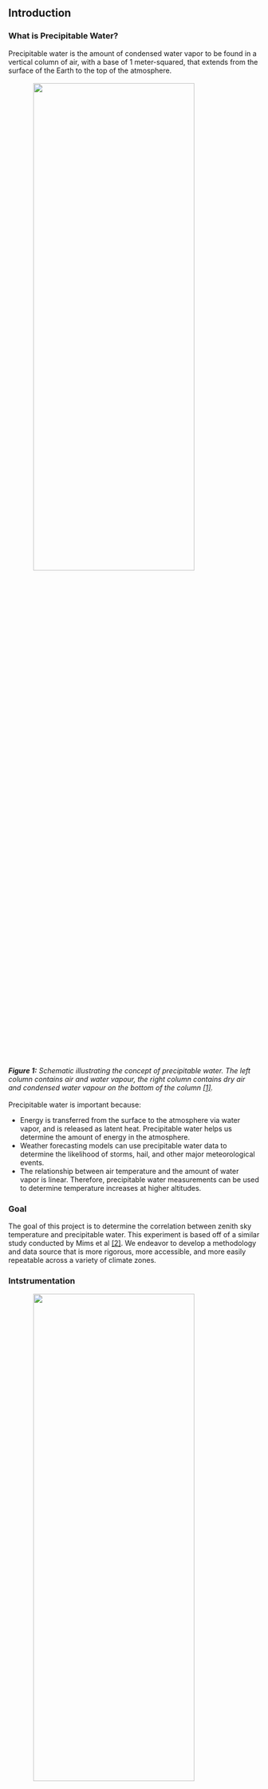 <a id="top"></a>
<div id="data">
<div class="collapsible">
<div class="collapsible-header">
		<h2>Introduction</h2>
</div>
<div class="panel">
    <h3>What is Precipitable Water?</h3>
    Precipitable water is the amount of condensed water vapor to be found in a vertical column of air, with a base of 1 meter-squared, that
    extends from the surface of the Earth to the top of the atmosphere.
    <br><br>
    <img src="https://i.ibb.co/3FF6wTC/tpw-image5.png" width=80% height=50% style="display: block; margin-left: auto; margin-right: auto"/>    
	<br>
    <i><b>Figure 1:</b> Schematic illustrating the concept of precipitable water. The left column contains air and water vapour,
        the right column contains dry air and condensed water vapour on the bottom of the column <a href="#references">[1]</a>.
    </i>
    <br><br>
    Precipitable water is important because:
    <ul>
        <li> Energy is transferred from the surface to the atmosphere via water vapor, and is released as latent heat. Precipitable water helps
     us determine the amount of energy in the atmosphere. </li>
        <li> Weather forecasting models can use precipitable water data to determine the likelihood of storms, hail, and other major meteorological
        events. </li>
        <li> The relationship between air temperature and the amount of water vapor is linear. Therefore, precipitable water measurements can be
        used to determine temperature increases at higher altitudes.
    </ul>
	<h3>Goal</h3>
	The goal of this project is to determine the correlation between
	zenith sky temperature and precipitable water. This experiment
	is based off of a similar study conducted by Mims et al <a href="#references">[2]</a>.
	We endeavor to develop a methodology and data
	source that is more rigorous, more accessible, and more easily repeatable across a variety of climate zones.
	<h3>Intstrumentation</h3>
    <img src="./assets/img/thermometers.jpg" width=80% height=50% style="display: block; margin-left: auto; margin-right: auto"></img>
    <br>
	This experiment used three infrared sensors <i>(from left to right)</i>:
	<ol>
		<li>1610 TE</li>
		<li>FLIR i3</li>
		<li>AMES</li>
	</ol>
	The purpose of these sensors is to measure the thermal energy of a
	given area in the atmosphere. The area is determined by the Distance to
	Spot ratio.
	<br /><br />
    When using the model for your analysis, take the time to fully complete the
    <code>instruments.txt</code>
	file with the appropriate information. This will assure that the data
	properly corresponds to the labels of the sensors. If there is an entry
	that you are unable to fill, please use NA as a filler. More information
	regarding the different columns of the <code>instruments.txt</code> will
	be discussed in the Data Format section of this documentation page.
</div></div>
<div id="methods">
<div class="collapsible">
<div class="collapsible-header">
	<h2>Methodology</h2>
</div>
<div class="panel">
<div class="data-format">
    <h3>Setting Guidelines</h3>
<table class="usage">
<tbody>
<tr style="border: 0px;">
	<td><span class="numbered">1</span></td>
	<td>Determine the scope of project and reporting frequency</td>
</tr>
<tr>
	<td><span class="numbered">2</span></td>
	<td>Find the closest 2 or 3 precipitable water measuring sites for your area and familiarize yourself with how to access and read the data.</td>
</tr>
<tr>
	<td><span class="numbered">3</span></td>
	<td>Determine daily measurement site and time, to ensure consistent measurements happen.</td>
</tr>
<tr style="border: 0px;">
	<td><span class="numbered">4</span></td>
	<td>Decide on different infrared thermometers to take measurements with</td>
</tr>
</tbody>
</table>
<h3>Experimental Procedure</h3>
<table class="usage">
<tbody>
<tr style="border: 0px;">
	<td><span class="numbered">1</span></td>
	<td>
		At the same location and time take both ground and zenith sky temperature readings with the thermometers <i>(Ensure that the sun is not directly above when taking your readings)</i>
	</td>
</tr>
<tr>
	<td><span class="numbered">2</span></td>
	<td>
    Record the ground and zenith sky temperature for each thermometer
    <br />
    <i>(If the zenith sky reading is obstructed by cloud cover, record the condition as overcast. Otherwise record the condition as clear sky)</i>
    <br />
    <i>(Do not leave blanks in your dataset. Any value that is not available needs to be marked as NaN)</i>
	</td>
</tr>
<tr style="border: 0px;">
	<td><span class="numbered">3</span></td>
	<td>Retrieve precipitable water readings and add them to your dataset</td>
</tr>
</tbody>
</table>
<h3>Data Analysis</h3>
<table class="usage">
<tbody>
<tr style="border: 0px;">
	<td><span class="numbered">1</span></td>
	<td>In the Linux terminal run the command <code>bash setup.sh -a</code></td>
</tr>
<tr>
	<td><span class="numbered">2</span></td>
	<td>Update <code>instruments.txt</code>with the appropriate sensor information.</td>
</tr>
<tr>
	<td><span class="numbered">2</span></td>
	<td>Download your dataset as a Comma-Seperated-Value file <i>(.csv)</i>, with the filename <code>master_data.csv</code>. <i>(Be sure to follow the guidelines laid out in <a href="#data">Data Format</a>.)</i></td>
</tr>
<tr>
	<td><span class="numbered">3</span></td>
	<td>Transfer the datafile to <code>/data/</code> located inside of the Precipitable Water Model directory.</td>
</tr>
<tr style="border: 0px;">
	<td><span class="numbered">4</span></td>
	<td>From <code>/src/</code> run the command <code>bash run.sh -a</code> in the terminal. <i>(Go to <a>Model Overview</a> for more information</i>)</td>
</tr>
</tbody>
</table>
</div></div></div></div>

<div id="data">
<div class="collapsible">
<div class="collapsible-header">
	<h2>Data Format</h2>
</div>
<div class="panel">
<div class="data-format">
Using pattern identification, the data format is flexible with few strict requirements.
Here are some examples of valid datasets:
<br />
<a href="https://github.com/physicsgoddess1972/Precipitable-Water-Model/blob/master/data/example/example1.csv" target="_blank">Dataset 1</a>
<br />
<a href="https://github.com/physicsgoddess1972/Precipitable-Water-Model/blob/master/data/example/example2.csv" target="_blank">Dataset 2</a>
<br />
<a href="https://github.com/physicsgoddess1972/Precipitable-Water-Model/blob/master/data/example/example1.csv" target="_blank">Dataset 3</a>
<br /><br />
It should be noted that the columns do not have to be in any set order, with one small caveat, the model pulls the data from columns with headers containing specific words or phrases. The caveat is with regards to Ground and Sky temperature readings. The temperature measurements must go in consecutive order by sensor as determined by <code>instruments.txt</code>.
<br /><br />
For example, if the order of the sensors in <code>instruments.txt</code> is 1610 TE, FLIR i3, and then AMES 1. Then the order of the ground and sky temperature measurements in the dataset should be: 1610 TE, FLIR i3, and then AMES 1. <i>(As seen in Dataset 2)</i>
<h3>Column Headers for Dataset</h3>
<table>
	<tbody>
		<tr>
			<td><b>Data Type</b></td>
			<td><b>Header</b></td>
			<td><b>Format</b></td>
		</tr>
		<tr>
			<td><b>Date</b></td>
			<td>Date</td>
			<td><code>MM/DD/YYYY</code></td>
		</tr>
		<tr>
			<td><b>Condition</b></td>
			<td>Condition</td>
			<td>clear sky / overcast</td>
		</tr>
		<tr>
			<td><b>Precipitable Water</b></td>
			<td>PW AAA_NNZ</td>
			<td>Number</td>
		</tr>
		<tr>
			<td><b>Sky Temperature</b></td>
			<td>Sensor Name<sup>\*</sup> (Sky)</td>
			<td>Number</td>
		</tr>
		<tr>
			<td><b>Ground Temperature</b></td>
			<td>Sensor Name<sup>\*</sup> (Ground)</td>
			<td>Number</td>
		</tr>
	</tbody>
</table>
<sup>\*</sup>This should be consistent with what the sensor is labeled as in <code>instruments.txt</code>
<h3>Format of <code>instruments.txt</code></h3>
The purpose of this file is to get all of the information on the sensors organized in one place. This file has a total
of six columns. Each row corresponds to a infrared thermometer used to collect data.
<br>
The first column is used for designating the Sensor. For example, if the sensor is the FLIR i3, then
(?...?).
</div></div></div></div>

<!-- <div id="require">
<div class="collapsible">
<div class="collapsible-header">
	<h2>Requirements</h2>
</div>
<div class="panel">
To satisfy the requirements to execute the script. Run <code>install.sh</code>.
It will install the system requirements and the R package
requirements.

<pre lang="bash">
<code>
<inp>$</inp> bash setup.sh
</code>
</pre>
</div></div></div> -->

<div id="overview">
<div class="collapsible">
<div class="collapsible-header">
	<h2>Overview of the Model</h2>
</div>
<div class="panel">
<b>Please read this section before using the script</b>
<br />
The computational model is enclosed in the script <code>model.r</code>.
Some of the plot sets are divided into two subcategories: clear sky and overcast.
This division is used to isolate data where clouds may have interfered with the temperature
measurement. To access the overcast subcategory use the <code>--overcast</code> or <code>-o</code>
argument.
<br /><br />

<pre lang="bash">
<code>
<inp>$</inp> Rscript model.r --help

usage: model.r [-h] [--save] [--set SET] [--poster] [--dev] [-d] [-o] [-1st]
               [-i] [-ml]

optional arguments:
  -h, --help          Show this help message and exit
  --save              Saves plots
  --set SET           Select plot sets:
                          [t]ime series
                          [a]nalytics
                          [c]harts
                          [i]ndividual sensors
  --poster            Produces poster plots
  --dev               Development plots
  -d, --data          Produces two columned dataset including mean temp and PW
  -o, --overcast      Shows time series data for days with overcast condition
	                  (Used with --set [t/a/i])
  -1st, --first_time  Notes for first time users.
  -i, --instrument    Prints out sensor data stored in instruments.txt
</code>
</pre>

<div class="collapsible_1">
<div class="panel">
<h3> 'Time Series' Set Contents </h3>
<pre lang="bash">
<code>
<inp>$</inp> Rscript model.r --set t
<inp>$</inp> Rscript model.r --set t --overcast
</code>
</pre>
<ol>
	<li> Air Temperature Time Series </li>
	<li> Ground Temperature Time Series </li>
	<li> Change in Temperature Time Series </li>
    <li> Precipitable Water Time Series </li>
    <li> Sky Temperature - Precipitable Water Time Series </li>
    <li> Temporal Mean Precipitable Water Time Series </li>
    <li> Locational Mean Precipitable Water Time Series </li>
    <li> Mean Precipitable Water Time Series </li>

</ol>
</div></div>

<div class="collapsible_1">
<div class="panel">
<h3> 'Analytics' Set Contents </h3>
<pre lang="bash">
<code>
<inp>$</inp> Rscript model.r --set a
<inp>$</inp> Rscript model.r --set a --overcast
</code>
</pre>

<ol>
	<li> Individual Location PW and Temperature </li>
	<li> Locational Average PW and Temperature </li>
	<li> Total Mean PW and Temperature </li>
	<li> Residual for Total Mean PW and Temperature</li>
	<li> Pac-Man Residual</li>
</ol>
</div></div>

<div class="collapsible_1">
<div class="panel">
<h3> 'Charts' Set Contents </h3>

<pre lang="bash">
<code>
<inp>$</inp> Rscript model.r --set c
</code>
</pre>

<ol>
	<li> Overcast Condition Percentage (Bar) </li>
</ol>
</div></div>

<div class="collapsible_1">
<div class="panel">
<h3> 'Individual Sensors' Set Contents </h3>

<pre lang="bash">
<code>
<inp>$</inp> Rscript model.r --set i
<inp>$</inp> Rscript model.r --set i --overcast
</code>
</pre>

<ol>
	<li> Sky and Ground Temperature Time Series for each sensor</li>
</ol>
</div></div>
</div></div></div></div>



<div id="contrib">
<div class="collapsible">
<div class="collapsible-header">
<h2>Contributing to the Research</h2>
</div>
<div class="panel">
If you would like to contribute to this project, visit our <a href="./contrib.html">contribution page</a>.
</div></div></div>

<div id="next">
<div class="collapsible">
<div class="collapsible-header">
<h2>Next Steps</h2>
</div>
<div class="panel">
The future development of this project with regards to the data collection include a machine learning approach to determining weather condition <i>(Clear sky/Overcast)</i>. We are also in the process of developing a method of automating the temperature measurement process using an Arduino-Raspberry Pi network.
</div></div></div>

<div id="resource">
<div class="collapsible">
<div class="collapsible-header">
    <h2>Resources</h2>
</div>
<div class="panel">
    <ul>
        <li><a href="http://weather.uwyo.edu/upperair/sounding.html" target="_blank">Wyoming Sounding Data</a></li>
    </ul>
</div></div></div>

<div id="references">
<div class="collapsible">
<div class="collapsible-header">
    <h2>References</h2>
</div>
<div class="panel">
[1] Mária, P. (n.d.). Product Tutorial on TPW Content Products.
<br /><br />
[2] Forrest M. Mims, Lin Hardtung Chambers, and David R. Brooks.  Measuring total column water vapor by pointing an infrared thermometer at the sky.<i>Bulletin of the American Meteorological Society</i>, 92(10):1311-1320, 2011.
</div></div></div></div>
